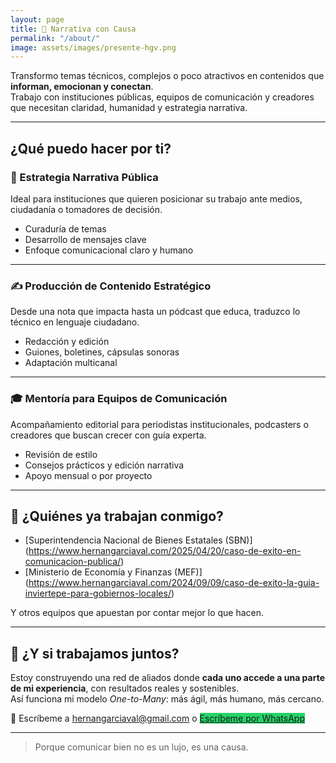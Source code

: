 ```yaml
---
layout: page
title: 🎯 Narrativa con Causa
permalink: "/about/"
image: assets/images/presente-hgv.png
---
```


Transformo temas técnicos, complejos o poco atractivos en contenidos que **informan, emocionan y conectan**.  
Trabajo con instituciones públicas, equipos de comunicación y creadores que necesitan claridad, humanidad y estrategia narrativa.

---

## ¿Qué puedo hacer por ti?

### 🧭 Estrategia Narrativa Pública  
Ideal para instituciones que quieren posicionar su trabajo ante medios, ciudadanía o tomadores de decisión.

- Curaduría de temas
- Desarrollo de mensajes clave
- Enfoque comunicacional claro y humano

---

### ✍️ Producción de Contenido Estratégico  
Desde una nota que impacta hasta un pódcast que educa, traduzco lo técnico en lenguaje ciudadano.

- Redacción y edición
- Guiones, boletines, cápsulas sonoras
- Adaptación multicanal

---

### 🎓 Mentoría para Equipos de Comunicación  
Acompañamiento editorial para periodistas institucionales, podcasters o creadores que buscan crecer con guía experta.

- Revisión de estilo
- Consejos prácticos y edición narrativa
- Apoyo mensual o por proyecto

---

## 🌱 ¿Quiénes ya trabajan conmigo?

- [Superintendencia Nacional de Bienes Estatales (SBN)] (https://www.hernangarciaval.com/2025/04/20/caso-de-exito-en-comunicacion-publica/)
- [Ministerio de Economía y Finanzas (MEF)] (https://www.hernangarciaval.com/2024/09/09/caso-de-exito-la-guia-inviertepe-para-gobiernos-locales/)

Y otros equipos que apuestan por contar mejor lo que hacen.

---

## 🤝 ¿Y si trabajamos juntos?

Estoy construyendo una red de aliados donde **cada uno accede a una parte de mi experiencia**, con resultados reales y sostenibles.  
Así funciona mi modelo *One-to-Many*: más ágil, más humano, más cercano.

📩 Escríbeme a [hernangarciaval@gmail.com](mailto:hernangarciaval@gmail.com) o 
 <a href="https://wa.me/+51992730067" class="cta" style="background-color: #25d366;">Escríbeme por WhatsApp</a>

---

> Porque comunicar bien no es un lujo, es una causa.
